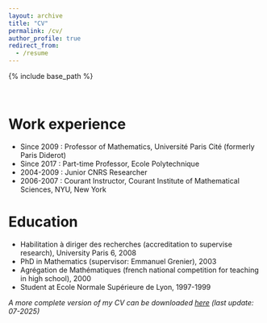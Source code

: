 ```yaml
---
layout: archive
title: "CV"
permalink: /cv/
author_profile: true
redirect_from:
  - /resume
---
```


{% include base_path %}

<br>


Work experience
======

* Since 2009 : Professor of Mathematics, Université Paris Cité (formerly Paris Diderot)
* Since 2017 : Part-time Professor, Ecole Polytechnique  
* 2004-2009 :  Junior CNRS Researcher
* 2006-2007 : Courant Instructor, Courant Institute of Mathematical Sciences, NYU, New York
  
  
Education
======

* Habilitation à diriger des recherches (accreditation to supervise research), University Paris 6, 2008
* PhD in Mathematics (supervisor: Emmanuel Grenier), 2003
* Agrégation de Mathématiques (french national competition for teaching in high school), 2000
* Student at Ecole Normale Supérieure de Lyon, 1997-1999 

_A more complete version of my CV can be downloaded [here](/files/cv_english_2025.pdf)_ _(last update: 07-2025)_



